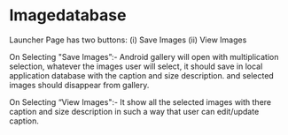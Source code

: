 # Imagedatabase

Launcher Page has two buttons:
(i)	Save Images
(ii)	View Images

On Selecting "Save Images”:- 
Android gallery will open with multiplication selection, whatever the images user will select, it should save in local application database with the caption and size description. and selected images should disappear from gallery.

On Selecting “View Images":-
It show all the selected images with there caption and size description in such a way that user can edit/update caption. 
